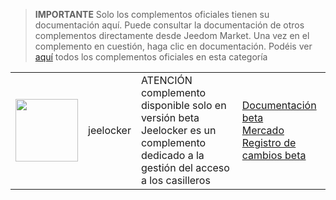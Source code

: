 
>**IMPORTANTE**
>Solo los complementos oficiales tienen su documentación aquí. Puede consultar la documentación de otros complementos directamente desde Jeedom Market. Una vez en el complemento en cuestión, haga clic en documentación.
>Podéis ver [aquí](https://market.jeedom.com/index.php?v=d&p=market&type=plugin&categorie=jeelocker) todos los complementos oficiales en esta categoría


| | | | |
|--- | --- | --- | ---|
|<img src="./beta/._icon.png" class="pluginLogo" width="100" />|jeelocker|ATENCIÓN complemento disponible solo en versión beta<br/>Jeelocker es un complemento dedicado a la gestión del acceso a los casilleros|[Documentación beta](./beta/index.md)<br/>[Mercado](https://market.jeedom.com/index.php?v=d&p=market_display&id=4238)<br/>[Registro de cambios beta](./beta/changelog.md)|
